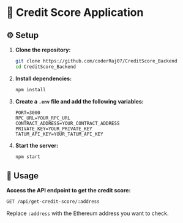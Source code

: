 # 🎯 Credit Score Application

## ⚙️ Setup

1. **Clone the repository:**
    ```sh
    git clone https://github.com/coderRaj07/CreditScore_Backend
    cd CreditScore_Backend
    ```

2. **Install dependencies:**
    ```sh
    npm install
    ```

3. **Create a `.env` file and add the following variables:**
    ```env
    PORT=3000
    RPC_URL=YOUR_RPC_URL
    CONTRACT_ADDRESS=YOUR_CONTRACT_ADDRESS
    PRIVATE_KEY=YOUR_PRIVATE_KEY
    TATUM_API_KEY=YOUR_TATUM_API_KEY
    ```

4. **Start the server:**
    ```sh
    npm start
    ```

## 🚀 Usage

**Access the API endpoint to get the credit score:**
```sh
GET /api/get-credit-score/:address
```
Replace `:address` with the Ethereum address you want to check.
